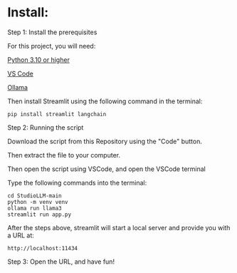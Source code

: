 # Install:
Step 1: Install the prerequisites

For this project, you will need:

[Python 3.10 or higher](https://www.python.org/downloads/)

[VS Code](https://code.visualstudio.com/download)

[Ollama](https://ollama.com/download)

Then install Streamlit using the following command in the terminal:

```
pip install streamlit langchain
```

Step 2: Running the script

Download the script from this Repository using the "Code" button.

Then extract the file to your computer.

Then open the script using VSCode, and open the VSCode terminal

Type the following commands into the terminal:

```
cd StudioLLM-main
python -m venv venv
ollama run llama3
streamlit run app.py
```

After the steps above, streamlit will start a local server and provide you with a URL at:

```
http://localhost:11434
```

Step 3: Open the URL, and have fun!
